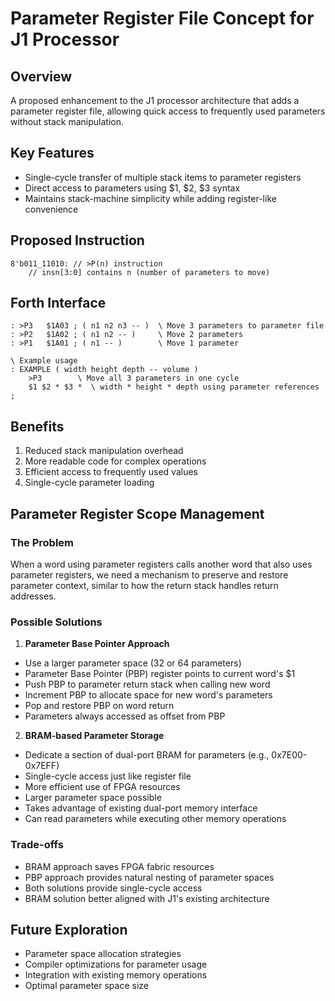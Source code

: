 # Parameter Register File Concept for J1 Processor

## Overview
A proposed enhancement to the J1 processor architecture that adds a parameter register file, allowing quick access to frequently used parameters without stack manipulation.

## Key Features
- Single-cycle transfer of multiple stack items to parameter registers
- Direct access to parameters using $1, $2, $3 syntax
- Maintains stack-machine simplicity while adding register-like convenience

## Proposed Instruction
```
8'b011_11010: // >P(n) instruction
    // insn[3:0] contains n (number of parameters to move)
```

## Forth Interface
```
: >P3   $1A03 ; ( n1 n2 n3 -- )  \ Move 3 parameters to parameter file
: >P2   $1A02 ; ( n1 n2 -- )     \ Move 2 parameters
: >P1   $1A01 ; ( n1 -- )        \ Move 1 parameter

\ Example usage
: EXAMPLE ( width height depth -- volume )
    >P3        \ Move all 3 parameters in one cycle
    $1 $2 * $3 *  \ width * height * depth using parameter references
;
```

## Benefits
1. Reduced stack manipulation overhead
2. More readable code for complex operations
3. Efficient access to frequently used values
4. Single-cycle parameter loading

## Parameter Register Scope Management

### The Problem
When a word using parameter registers calls another word that also uses parameter registers, we need a mechanism to preserve and restore parameter context, similar to how the return stack handles return addresses.

### Possible Solutions

1. **Parameter Base Pointer Approach**
- Use a larger parameter space (32 or 64 parameters)
- Parameter Base Pointer (PBP) register points to current word's $1
- Push PBP to parameter return stack when calling new word
- Increment PBP to allocate space for new word's parameters
- Pop and restore PBP on word return
- Parameters always accessed as offset from PBP

2. **BRAM-based Parameter Storage**
- Dedicate a section of dual-port BRAM for parameters (e.g., 0x7E00-0x7EFF)
- Single-cycle access just like register file
- More efficient use of FPGA resources
- Larger parameter space possible
- Takes advantage of existing dual-port memory interface
- Can read parameters while executing other memory operations

### Trade-offs
- BRAM approach saves FPGA fabric resources
- PBP approach provides natural nesting of parameter spaces
- Both solutions provide single-cycle access
- BRAM solution better aligned with J1's existing architecture

## Future Exploration
- Parameter space allocation strategies
- Compiler optimizations for parameter usage
- Integration with existing memory operations
- Optimal parameter space size